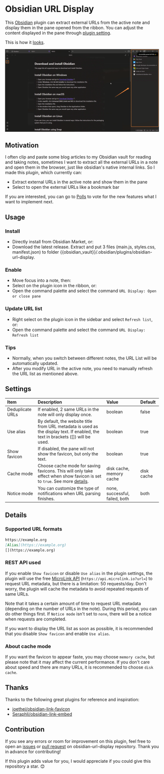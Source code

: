# Obsidian URL Display

This [Obsidian](https://obsidian.md/) plugin can extract external URLs from the active note and display them in the pane opened from the ribbon. You can adjust the content displayed in the pane through [plugin setting](#settings).

This is how it [looks](https://youtu.be/w5nlhg8Bq-0). 

![demo](https://github.com/lin-stephanie/obsidian-url-display/blob/main/docs/demo.png)
## Motivation

I often clip and paste some blog articles to my Obsidian vault for reading and taking notes, sometimes I want to extract all the external URLs in a note and open them in the browser, just like obsidian's native internal links. So I made this plugin, which currently can:

- Extract external URLs in the active note and show them in the pane
- Select to open the external URLs like a bookmark bar 

If you are interested, you can go to [Polls](https://github.com/lin-stephanie/obsidian-url-display/discussions/1) to vote for the new features what I want to implement next.
## Usage

### Install
- Directly install from Obsidian Market, or:
- Download the latest release. Extract and put 3 files (main.js,  styles.css, manifest.json) to folder {{obsidian_vault}}/.obsidian/plugins/obsidian-url-display.

### Enable
- Move focus into a note, then:
- Select on the plugin icon in the ribbon, or:
- Open the command palette and select the command `URL Display: Open or close pane`

### Update URL list
- Right select on the plugin icon in the sidebar and select `Refresh list`, or:
- Open the command palette and select the command `URL Display: Refresh list`

### Tips
- Normally, when you switch between different notes, the URL List will be automatically updated.
- After you modify URL in the active note, you need to manually refresh the URL list as mentioned above.

## Settings

|        Item                               |        Description                                                                                                                                                                                                                                   |     Value                                    |        Default             |
|:------------------------------------------|:-----------------------------------------------------------------------------------------------------------------------------------------------------------------------------------------------------------------------------------------------------|:---------------------------------------------|:---------------------------|
|        Deduplicate URLs                   |       If enabled, 2 same URLs in the note will only display once.                                                                                                                                                                                    |     boolean                                  |        false               |
|        Use alias                          |        By default, the website title from URL metadata is used as the display text. If enabled, the text in brackets ([]) will be used.                                                                                                              |     boolean                                  |        true                |
|       Show favicon                        |       If disabled, the pane will not show the favicon, but only the text.                                                                                                                                                                            |     boolean                                  |        true                |
|        Cache mode                         |        Choose cache mode for saving favicons. This will only take effect when show favicon is set to  `true`. See more [details](#about-cache-mode).                                                                                                                                    |     disk cache, memory cache                 |        disk cache          |
|      Notice mode                          |      You can customize the type of notifications when URL parsing finishes.                                                                                                                                                                          |     none, successful, failed, both&nbsp;     |      both                  |  

## Details

### Supported URL formats

```md
https://example.org
[Alias](https://example.org)
[](https://example.org)
```

### REST API used
If you enable `Show favicon` or disable `Use alias` in the plugin settings, the plugin will use the free [MicroLink API](https://microlink.io) (`https://api.microlink.io?url=`) to request URL metadata, but there is a limitation: 50 requests/day. Don't worry, the plugin will cache the metadata to avoid repeated requests of same URLs.

Note that it takes a certain amount of time to request URL metadata (depending on the number of URLs in the note). During this period, you can do other things first. If `Notice mode` isn't set to `none`, there will be a notice when requests are completed.

If you want to display the URL list as soon as possible, it is recommended that you disable `Show favicon` and enable `Use alias`.

### About cache mode
If you want the favicon to appear faste, you may choose `memory cache`, but please note that it may affect the current performance. If you don't care about speed and there are many URLs, it is recommended to choose `disk cache`.

## Thanks

Thanks to the following great plugins for reference and inspiration:
- [joethei/obsidian-link-favicon](https://github.com/joethei/obsidian-link-favicon)
- [Seraphli/obsidian-link-embed](https://github.com/Seraphli/obsidian-link-embed)

## Contribution

If you see any errors or room for improvement on this plugin, feel free to open an [issues](https://github.com/lin-stephanie/obsidian-url-display/issues) or [pull request](https://github.com/lin-stephanie/obsidian-url-display/pulls) on obsidian-url-display repository. Thank you in advance for contributing! 

If this plugin adds value for you, I would appreciate if you could give this repository a star. 😊

